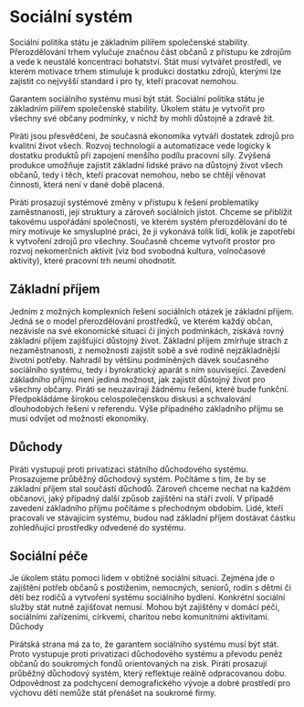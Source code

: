 Sociální systém
===============
Sociální politika státu je základním pilířem společenské stability.
Přerozdělování trhem vylučuje značnou část občanů z přístupu ke zdrojům a vede k neustálé koncentraci bohatství.
Stát musí vytvářet prostředí, ve kterém motivace trhem stimuluje k produkci dostatku zdrojů, kterými lze zajistit co nejvyšší standard i pro ty, kteří pracovat nemohou.

Garantem sociálního systému musí být stát.
Sociální politika státu je základním pilířem společenské stability.
Úkolem státu je vytvořit pro všechny své občany podmínky, v nichž by mohli důstojně a zdravě žít.

Piráti jsou přesvědčeni, že současná ekonomika vytváří dostatek zdrojů pro kvalitní život všech.
Rozvoj technologií a automatizace vede logicky k dostatku produktů při zapojení menšího podílu pracovní síly.
Zvýšená produkce umožňuje zajistit základní lidské právo na důstojný život všech občanů, tedy i těch, kteří pracovat nemohou, nebo se chtějí věnovat činnosti, která není v dané době placená.

Piráti prosazují systémové změny v přístupu k řešení problematiky zaměstnanosti, její struktury a zároveň sociálních jistot. Chceme se přiblížit takovému uspořádání společnosti, ve kterém systém přerozdělování do té míry motivuje ke smysluplné práci, že ji vykonává tolik lidí, kolik je zapotřebí k vytvoření zdrojů pro všechny.
Současně chceme vytvořit prostor pro rozvoj nekomerčních aktivit (viz bod svobodná kultura, volnočasové aktivity), které pracovní trh neumí ohodnotit.

Základní příjem
---------------
Jedním z možných komplexních řešení sociálních otázek je základní příjem.
Jedná se o model přerozdělování prostředků, ve kterém každý občan, nezávisle na své ekonomické situaci či jiných podmínkách, získává rovný základní příjem zajišťující důstojný život.
Základní příjem zmírňuje strach z nezaměstnanosti, z nemožnosti zajistit sobě a své rodině nejzákladnější životní potřeby.
Nahradil by většinu podmíněných dávek současného sociálního systému, tedy i byrokratický aparát s ním související.
Zavedení základního příjmu není jediná možnost, jak zajistit důstojný život pro všechny občany.
Piráti se neuzavírají žádnému řešení, které bude funkční.
Předpokládáme širokou celospolečenskou diskusi a schvalování dlouhodobých řešení v referendu.
Výše případného základního příjmu se musí odvíjet od možností ekonomiky.

Důchody
-------
Piráti vystupují proti privatizaci státního důchodového systému.
Prosazujeme průběžný důchodový systém.
Počítáme s tím, že by se základní příjem stal součástí důchodů.
Zároveň chceme nechat na každém občanovi, jaký případný další způsob zajištění na stáří zvolí.
V případě zavedení základního příjmu počítáme s přechodným obdobím.
Lidé, kteří pracovali ve stávajícím systému, budou nad základní příjem dostávat částku zohledňující prostředky odvedené do systému.

Sociální péče
-------------
Je úkolem státu pomoci lidem v obtížné sociální situaci.
Zejména jde o zajištění potřeb občanů s postižením, nemocných, seniorů, rodin s dětmi či dětí bez rodičů a vytvoření systému sociálního bydlení.
Konkrétní sociální služby stát nutně zajišťovat nemusí.
Mohou být zajištěny v domácí péči, sociálními zařízeními, církvemi, charitou nebo komunitními aktivitami.
Důchody

Pirátská strana má za to, že garantem sociálního systému musí být stát. Proto vystupuje proti privatizaci důchodového systému a převodu peněz občanů do soukromých fondů orientovaných na zisk. Piráti prosazují průběžný důchodový systém, který reflektuje reálně odpracovanou dobu. Odpovědnost za podchycení demografického vývoje a dobré prostředí pro výchovu dětí nemůže stát přenášet na soukromé firmy.
